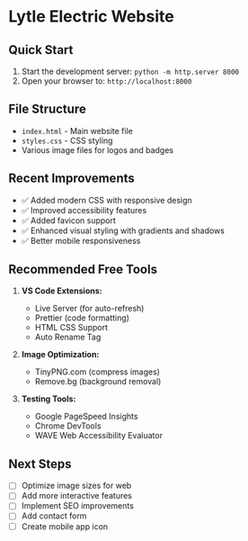 # Lytle Electric Website

## Quick Start
1. Start the development server: `python -m http.server 8000`
2. Open your browser to: `http://localhost:8000`

## File Structure
- `index.html` - Main website file
- `styles.css` - CSS styling
- Various image files for logos and badges

## Recent Improvements
- ✅ Added modern CSS with responsive design
- ✅ Improved accessibility features
- ✅ Added favicon support
- ✅ Enhanced visual styling with gradients and shadows
- ✅ Better mobile responsiveness

## Recommended Free Tools
1. **VS Code Extensions:**
   - Live Server (for auto-refresh)
   - Prettier (code formatting)
   - HTML CSS Support
   - Auto Rename Tag

2. **Image Optimization:**
   - TinyPNG.com (compress images)
   - Remove.bg (background removal)

3. **Testing Tools:**
   - Google PageSpeed Insights
   - Chrome DevTools
   - WAVE Web Accessibility Evaluator

## Next Steps
- [ ] Optimize image sizes for web
- [ ] Add more interactive features
- [ ] Implement SEO improvements
- [ ] Add contact form
- [ ] Create mobile app icon
